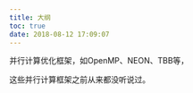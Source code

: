 ```yaml
---
title: 大纲
toc: true
date: 2018-08-12 17:09:07
---
```

并行计算优化框架，如OpenMP、NEON、TBB等，


这些并行计算框架之前从来都没听说过。
